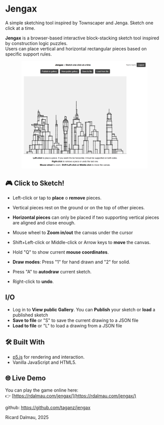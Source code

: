 # Jengax  
A simple sketching tool inspired by Townscaper and Jenga. Sketch one click at a time.

**Jengax** is a browser-based interactive block-stacking sketch tool inspired by construction logic puzzles.  
Users can place vertical and horizontal rectangular pieces based on specific support rules.

<div align="center">
    <img src="assets/readme.png" alt="Gameplay preview" width="400">
</div>

## 🎮 Click to Sketch!

- Left-click or tap to **place** o **remove** pieces.
- Vertical pieces rest on the ground or on the top of other pieces.
- **Horizontal pieces** can only be placed if two supporting vertical pieces are aligned and close enough.

- Mouse wheel to **Zoom in/out** the canvas under the cursor
- Shift+Left-click or Middle-click or Arrow keys to **move** the canvas.

- Hold "Q" to show current **mouse coordinates**.

- **Draw modes**: Press "1" for hand drawn and "2" for solid.
- Press "A" to **autodraw** current sketch.
- Right-click to **undo**.

## I/O

- Log in to **View public Gallery**. You can **Publish** your sketch or **load** a published sketch
- **Save to file** or "S" to save the current drawing to a JSON file
- **Load to file** or "L" to load a drawing from a JSON file


## 🛠 Built With

- [p5.js](https://p5js.org/) for rendering and interaction.
- Vanilla JavaScript and HTML5.

## 🌐 Live Demo

You can play the game online here:  
👉 [https://rdalmau.com/jengax/](https://rdalmau.com/jengax/)





github: https://github.com/taganz/jengax

Ricard Dalmau, 2025




